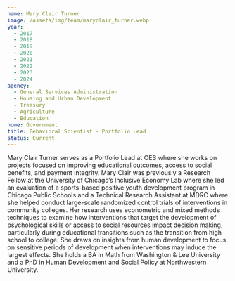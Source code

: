 ```yaml
---
name: Mary Clair Turner
image: /assets/img/team/maryclair_turner.webp 
year: 
  - 2017
  - 2018
  - 2019
  - 2020
  - 2021
  - 2022
  - 2023
  - 2024
agency:  
  - General Services Administration
  - Housing and Urban Development
  - Treasury
  - Agriculture
  - Education
home: Government
title: Behavioral Scientist - Portfolio Lead
status: Current
---
```


Mary Clair Turner serves as a Portfolio Lead at OES where she works on projects focused on improving educational outcomes, access to social benefits, and payment integrity. Mary Clair was previously a Research Fellow at the University of Chicago’s Inclusive Economy Lab where she led an evaluation of a sports-based positive youth development program in Chicago Public Schools and a Technical Research Assistant at MDRC where she helped conduct large-scale randomized control trials of interventions in community colleges. Her research uses econometric and mixed methods techniques to examine how interventions that target the development of psychological skills or access to social resources impact decision making, particularly during educational transitions such as the transition from high school to college. She draws on insights from human development to focus on sensitive periods of development when interventions may induce the largest effects. She holds a BA in Math from Washington & Lee University and a PhD in Human Development and Social Policy at Northwestern University.
